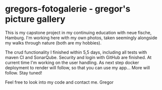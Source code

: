﻿# gregors-fotogalerie - gregor's picture gallery

 This is my capstone project in my continuing education with neue fische, Hamburg.
 I'm working here with my own photos, taken seemingly alongside my walks through nature (both are my hobbies).

 The crud functionality I finished within 5,5 days, including all tests with maven CI and SonarQube.
 Security and login with GitHub are finished. At current time I'm working on the user handling.
 As next step docker deployment to render will follow, so that you can use my app...
 More will follow. Stay tuned!

 Feel free to look into my code and contact me.
 Gregor
